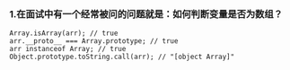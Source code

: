 ### 1.在面试中有一个经常被问的问题就是：如何判断变量是否为数组？
```
Array.isArray(arr); // true
arr.__proto__ === Array.prototype; // true
arr instanceof Array; // true
Object.prototype.toString.call(arr); // "[object Array]"
```
